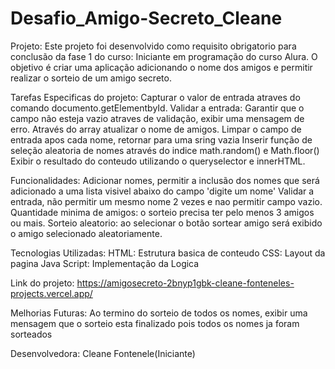 # Desafio_Amigo-Secreto_Cleane
Projeto:
Este projeto foi desenvolvido como requisito obrigatorio para conclusão da fase 1 do curso: Iniciante em programação do curso Alura.
O objetivo é criar uma aplicação adicionando o nome dos amigos e permitir realizar o sorteio de um amigo secreto.

Tarefas Especificas do projeto:
Capturar o valor de entrada atraves do comando documento.getElementbyId.
Validar a entrada: Garantir que o campo não esteja vazio atraves de validação, exibir uma mensagem de erro.
Através do array atualizar o nome de amigos.
Limpar o campo de entrada apos cada nome, retornar para uma sring vazia
Inserir função de seleção aleatoria de nomes através do indice math.random() e Math.floor()
Exibir o resultado do conteudo utilizando o queryselector e innerHTML.

Funcionalidades:
Adicionar nomes, permitir a inclusão dos nomes que será adicionado a uma lista visivel abaixo do campo 'digite um nome'
Validar a entrada, não permitir um mesmo nome 2 vezes e nao permitir campo vazio.
Quantidade minima de amigos: o sorteio precisa ter pelo menos 3 amigos ou mais.
Sorteio aleatorio: ao selecionar o botão sortear amigo será exibido o amigo selecionado aleatoriamente.

Tecnologias Utilizadas:
HTML: Estrutura basica de conteudo
CSS: Layout da pagina
Java Script: Implementação da Logica

Link do projeto:
https://amigosecreto-2bnyp1gbk-cleane-fonteneles-projects.vercel.app/


Melhorias Futuras:
Ao termino do sorteio de todos os nomes, exibir uma mensagem que o sorteio esta finalizado pois todos os nomes ja foram sorteados

Desenvolvedora:
Cleane Fontenele(Iniciante)
